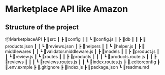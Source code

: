 # Marketplace API like Amazon

## Structure of the project

📦MarketplaceAPI
┣ 📂src
┃ ┣ 📂config
┃ ┃ ┗ 📜config.js
┃ ┣ 📂db
┃ ┃ ┣ 📜products.json
┃ ┃ ┗ 📜reviews.json
┃ ┣ 📂helpers
┃ ┃ ┗ 📜helper.js
┃ ┣ 📂middlewares
┃ ┃ ┗ 📜validator.middleware.js
┃ ┣ 📂models
┃ ┃ ┣ 📜product.js
┃ ┃ ┗ 📜review.js
┃ ┗ 📂routes
┃ ┃ ┣ 📂products
┃ ┃ ┃ ┗ 📜products.route.js
┃ ┃ ┣ 📂reviews
┃ ┃ ┃ ┗ 📜reviews.routes.js
┃ ┃ ┗ 📜index.routes.js
┣ 📜.editorconfig
┣ 📜.env.exmple
┣ 📜.gitignore
┣ 📜index.js
┣ 📜package.json
┗ 📜readme.md

